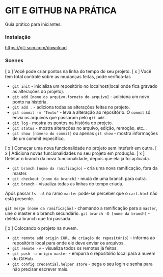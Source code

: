 # GIT E GITHUB NA PRÁTICA

Guia prático para iniciantes.

### Instalação

https://git-scm.com/download

### Scenes

 [ x ] Você pode criar pontos na linha do tempo do seu projeto.
 [ x ] Você tem total controle sobre as mudanças feitas, pode verificá-las

* `git init` - inicializa um repositório no localhost(local onde fica gravado as alterações do projeto). 
* `git add [nome do arquivo.formato do arquivo]` - adiciona um novo ponto na história. 
* `git add .` - adiciona todas as alterações feitas no projeto. 
* `git commit -m "Texto"` - leva a alteração ao repositório. 
O `commit` só envia os arquivos que passaram pelo `git add`.
* `git log` - mostra os pontos na história do projeto. 
* `git status` - mostra alterações no arquivo, edição, remoção, etc... 
* `git show [número do commit]` ou apenas `git show` -  mostra informações de um commit específico.

 [ x ] Começar uma nova funcionalidade no projeto sem inteferir em outra.
 [ x ] Adiciona novas funcionalidades no seu projeto em produção.
 [ x ] Deletar o branch da nova funcionalidade, depois que ela já foi aplicada.

* `git branch [nome da ramificação]` - cria uma nova ramificação, fora da master.
* `git checkout [nome da branch]` - muda de uma branch para outra.
* `git branch` - visualiza todas as linhas do tempo criada.

Após passar `ls -al` no ramo `master` pode-se perceber que o `cart.html` não está presente.

`git merge [nome da ramificação]` - chamando a ramificação para a `master`, une o master e o branch secundário.
`git branch -D [nome da branch]` - deleta a branch que foi passada.

 [ x ] Colocando o projeto na nuvem.

* `git remote add origin [URL de criação do repositório]` - informa ao repositório local para onde ele deve enviar os arquivos.
* `git remote -v` - visualiza todos os remotes já feitos.
* `git push -u origin master` - empurra o repositório local para a nuvem do GitHub.
* `git config credential.helper store` - pega o seu login e senha para não precisar escrever mais.